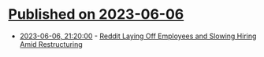 # [Published on 2023-06-06](index.md)

* [2023-06-06, 21:20:00](https://tech.slashdot.org/story/23/06/06/204212/reddit-laying-off-employees-and-slowing-hiring-amid-restructuring?utm_source=rss1.0mainlinkanon&utm_medium=feed) - [Reddit Laying Off Employees and Slowing Hiring Amid Restructuring](https://tech.slashdot.org/story/23/06/06/204212/reddit-laying-off-employees-and-slowing-hiring-amid-restructuring?utm_source=rss1.0mainlinkanon&utm_medium=feed)
